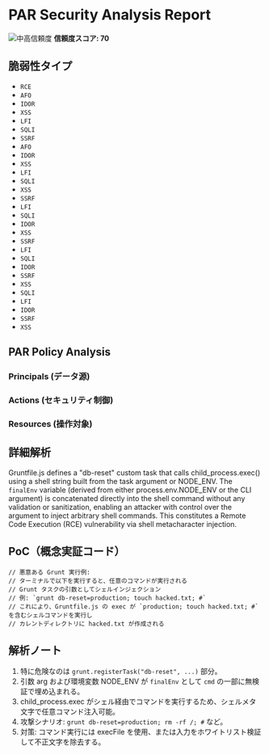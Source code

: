 # PAR Security Analysis Report

![中高信頼度](https://img.shields.io/badge/信頼度-中高-orange) **信頼度スコア: 70**

## 脆弱性タイプ

- `RCE`
- `AFO`
- `IDOR`
- `XSS`
- `LFI`
- `SQLI`
- `SSRF`
- `AFO`
- `IDOR`
- `XSS`
- `LFI`
- `SQLI`
- `XSS`
- `SSRF`
- `LFI`
- `SQLI`
- `IDOR`
- `XSS`
- `SSRF`
- `LFI`
- `SQLI`
- `IDOR`
- `SSRF`
- `XSS`
- `SQLI`
- `LFI`
- `IDOR`
- `SSRF`
- `XSS`

## PAR Policy Analysis

### Principals (データ源)


### Actions (セキュリティ制御)


### Resources (操作対象)


## 詳細解析

Gruntfile.js defines a "db-reset" custom task that calls child_process.exec() using a shell string built from the task argument or NODE_ENV. The `finalEnv` variable (derived from either process.env.NODE_ENV or the CLI argument) is concatenated directly into the shell command without any validation or sanitization, enabling an attacker with control over the argument to inject arbitrary shell commands. This constitutes a Remote Code Execution (RCE) vulnerability via shell metacharacter injection.

## PoC（概念実証コード）

```text
// 悪意ある Grunt 実行例:
// ターミナルで以下を実行すると、任意のコマンドが実行される
// Grunt タスクの引数としてシェルインジェクション
// 例: `grunt db-reset=production; touch hacked.txt; #`
// これにより、Gruntfile.js の exec が `production; touch hacked.txt; #` を含むシェルコマンドを実行し
// カレントディレクトリに hacked.txt が作成される

```

## 解析ノート

1. 特に危険なのは `grunt.registerTask("db-reset", ...)` 部分。
2. 引数 arg および環境変数 NODE_ENV が `finalEnv` として `cmd` の一部に無検証で埋め込まれる。
3. child_process.exec がシェル経由でコマンドを実行するため、シェルメタ文字で任意コマンド注入可能。
4. 攻撃シナリオ: `grunt db-reset=production; rm -rf /; #` など。
5. 対策: コマンド実行には execFile を使用、または入力をホワイトリスト検証して不正文字を除去する。

